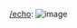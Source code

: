 [/echo](https://github.com/mallusrgreatv2/telegram-bot/blob/master/src/commands/echo.js):
![image](https://user-images.githubusercontent.com/69511006/204588121-55a3e1e2-efa1-4645-bbb4-f3f75aed5928.png)
